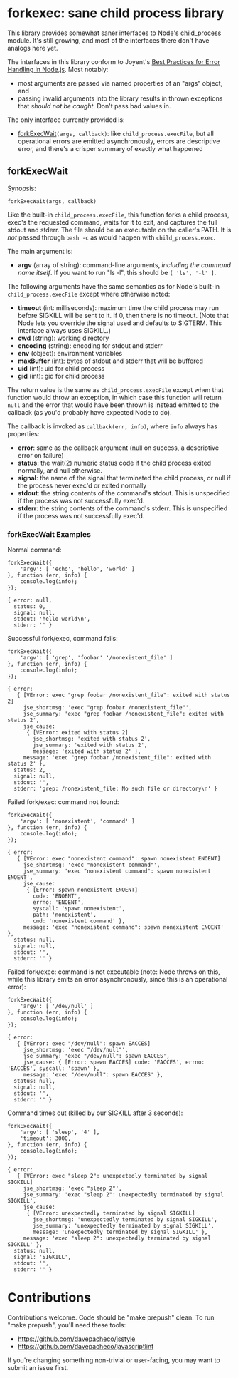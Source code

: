 # forkexec: sane child process library

This library provides somewhat saner interfaces to Node's
[child_process](https://nodejs.org/api/child_process.html) module.  It's still
growing, and most of the interfaces there don't have analogs here yet.

The interfaces in this library conform to Joyent's [Best Practices for Error
Handling in Node.js](http://www.joyent.com/developers/node/design/errors).  Most
notably:

* most arguments are passed via named properties of an "args" object, and
* passing invalid arguments into the library results in thrown exceptions that
  _should not be caught_.  Don't pass bad values in.

The only interface currently provided is:

* [forkExecWait](#forkexecwait)`(args, callback)`: like
  `child_process.execFile`, but all operational errors are emitted
  asynchronously, errors are descriptive error, and there's a crisper summary of
  exactly what happened

## forkExecWait

Synopsis:

    forkExecWait(args, callback)

Like the built-in `child_process.execFile`, this function forks a child process,
exec's the requested command, waits for it to exit, and captures the full stdout
and stderr.  The file should be an executable on the caller's PATH.  It is
_not_ passed through `bash -c` as would happen with `child_process.exec`.

The main argument is:

* **argv** (array of string): command-line arguments, _including the command
  name itself_.  If you want to run "ls -l", this should be `[ 'ls', '-l' ]`.

The following arguments have the same semantics as for Node's built-in
`child_process.execFile` except where otherwise noted:

* **timeout** (int: milliseconds): maximum time the child process may run before
  SIGKILL will be sent to it.  If 0, then there is no timeout.  (Note that Node
  lets you override the signal used and defaults to SIGTERM.  This interface
  always uses SIGKILL.)
* **cwd** (string): working directory
* **encoding** (string): encoding for stdout and stderr
* **env** (object): environment variables
* **maxBuffer** (int): bytes of stdout and stderr that will be buffered
* **uid** (int): uid for child process
* **gid** (int): gid for child process

The return value is the same as `child_process.execFile` except when that
function would throw an exception, in which case this function will return
`null` and the error that would have been thrown is instead emitted to the
callback (as you'd probably have expected Node to do).

The callback is invoked as `callback(err, info)`, where `info` always has
properties:

* **error**: same as the callback argument (null on success, a descriptive error
  on failure)
* **status**: the wait(2) numeric status code if the child process exited
  normally, and null otherwise.
* **signal**: the name of the signal that terminated the child process, or null
  if the process never exec'd or exited normally
* **stdout**: the string contents of the command's stdout.  This is unspecified
  if the process was not successfully exec'd.
* **stderr**: the string contents of the command's stderr.  This is unspecified
  if the process was not successfully exec'd.

### forkExecWait Examples

Normal command:

    forkExecWait({
        'argv': [ 'echo', 'hello', 'world' ]
    }, function (err, info) {
        console.log(info);
    });

    { error: null,
      status: 0,
      signal: null,
      stdout: 'hello world\n',
      stderr: '' }

Successful fork/exec, command fails:

    forkExecWait({
        'argv': [ 'grep', 'foobar' '/nonexistent_file' ]
    }, function (err, info) {
        console.log(info);
    });

    { error: 
       { [VError: exec "grep foobar /nonexistent_file": exited with status 2]
         jse_shortmsg: 'exec "grep foobar /nonexistent_file"',
         jse_summary: 'exec "grep foobar /nonexistent_file": exited with status 2',
         jse_cause: 
          { [VError: exited with status 2]
            jse_shortmsg: 'exited with status 2',
            jse_summary: 'exited with status 2',
            message: 'exited with status 2' },
         message: 'exec "grep foobar /nonexistent_file": exited with status 2' },
      status: 2,
      signal: null,
      stdout: '',
      stderr: 'grep: /nonexistent_file: No such file or directory\n' }

Failed fork/exec: command not found:

    forkExecWait({
        'argv': [ 'nonexistent', 'command' ]
    }, function (err, info) {
        console.log(info);
    });

    { error: 
       { [VError: exec "nonexistent command": spawn nonexistent ENOENT]
         jse_shortmsg: 'exec "nonexistent command"',
         jse_summary: 'exec "nonexistent command": spawn nonexistent ENOENT',
         jse_cause: 
          { [Error: spawn nonexistent ENOENT]
            code: 'ENOENT',
            errno: 'ENOENT',
            syscall: 'spawn nonexistent',
            path: 'nonexistent',
            cmd: 'nonexistent command' },
         message: 'exec "nonexistent command": spawn nonexistent ENOENT' },
      status: null,
      signal: null,
      stdout: '',
      stderr: '' }

Failed fork/exec: command is not executable (note: Node throws on this, while
this library emits an error asynchronously, since this is an operational error):

    forkExecWait({
        'argv': [ '/dev/null' ]
    }, function (err, info) {
        console.log(info);
    });

    { error: 
       { [VError: exec "/dev/null": spawn EACCES]
         jse_shortmsg: 'exec "/dev/null"',
         jse_summary: 'exec "/dev/null": spawn EACCES',
         jse_cause: { [Error: spawn EACCES] code: 'EACCES', errno: 'EACCES', syscall: 'spawn' },
         message: 'exec "/dev/null": spawn EACCES' },
      status: null,
      signal: null,
      stdout: '',
      stderr: '' }

Command times out (killed by our SIGKILL after 3 seconds):

    forkExecWait({
        'argv': [ 'sleep', '4' ],
        'timeout': 3000,
    }, function (err, info) {
        console.log(info);
    });

    { error: 
       { [VError: exec "sleep 2": unexpectedly terminated by signal SIGKILL]
         jse_shortmsg: 'exec "sleep 2"',
         jse_summary: 'exec "sleep 2": unexpectedly terminated by signal SIGKILL',
         jse_cause: 
          { [VError: unexpectedly terminated by signal SIGKILL]
            jse_shortmsg: 'unexpectedly terminated by signal SIGKILL',
            jse_summary: 'unexpectedly terminated by signal SIGKILL',
            message: 'unexpectedly terminated by signal SIGKILL' },
         message: 'exec "sleep 2": unexpectedly terminated by signal SIGKILL' },
      status: null,
      signal: 'SIGKILL',
      stdout: '',
      stderr: '' }

# Contributions

Contributions welcome.  Code should be "make prepush" clean.  To run "make
prepush", you'll need these tools:

* https://github.com/davepacheco/jsstyle
* https://github.com/davepacheco/javascriptlint

If you're changing something non-trivial or user-facing, you may want to submit
an issue first.
